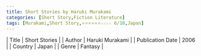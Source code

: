 ```yaml
---
title: Short Stories by Haruki Murakami
categories: [Short Story,Fiction Literature]
tags: [Murakami,Short Story,⭐⭐⭐⭐⭐⭐☆☆☆☆ 6/10,Japan]
---     
```

| Title | Short Stories  |
| Author |  Haruki Murakami  |
| Publication Date | 2006   |
| Country | Japan |
| Genre | Fantasy  |
        